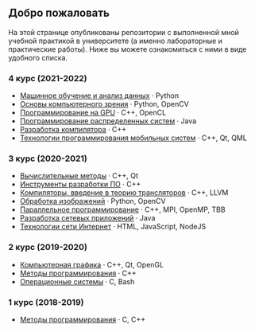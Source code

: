 ## Добро пожаловать

На этой странице опубликованы репозитории с выполненной мной учебной практикой в университете (а именно лабораторные и практические работы). Ниже вы можете ознакомиться с ними в виде удобного списка.


### 4 курс (2021-2022)

* [Машинное обучение и анализ данных](https://github.com/vla5924-practice/machine-learning)
  &middot; Python
* [Основы компьютерного зрения](https://github.com/vla5924-practice/computer-vision)
  &middot; Python, OpenCV
* [Программирование на GPU](https://github.com/vla5924-practice/gpu-programming)
  &middot; C++, OpenCL
* [Программирование распределенных систем](https://github.com/vla5924-practice/distributed-systems)
  &middot; Java
* [Разработка компилятора](https://github.com/vla5924-practice/compiler-project)
  &middot; C++
* [Технологии программирования мобильных систем](https://github.com/vla5924-practice/mobile-systems)
  &middot; C++, Qt, QML


### 3 курс (2020-2021)

* [Вычислительные методы](https://github.com/vla5924-practice/computational-methods)
  &middot; C++, Qt
* [Инструменты разработки ПО](https://github.com/vla5924-practice/development-tools)
  &middot; C++
* [Компиляторы, введение в теорию трансляторов](https://github.com/vla5924-practice/compilers)
  &middot; C++, LLVM
* [Обработка изображений](https://github.com/vla5924-practice/image-processing)
  &middot; Python, OpenCV
* [Параллельное программирование](https://github.com/vla5924-practice/parallel-programming)
  &middot; C++, MPI, OpenMP, TBB
* [Разработка сетевых приложений](https://github.com/vla5924-practice/network-applications)
  &middot; Java
* [Технологии сети Интернет](https://github.com/vla5924-practice/internet-technologies)
  &middot; HTML, JavaScript, NodeJS


### 2 курс (2019-2020)

* [Компьютерная графика](https://github.com/vla5924-practice/computer-graphics)
  &middot; C++, Qt, OpenGL
* [Методы программирования](https://github.com/vla5924-practice/programming-methods)
  &middot; C++
* [Операционные системы](https://github.com/vla5924-practice/operating-systems)
  &middot; C, Bash


### 1 курс (2018-2019)

* [Методы программирования](https://github.com/vla5924-practice/programming-methods/tree/master/1st_year)
  &middot; C, C++
